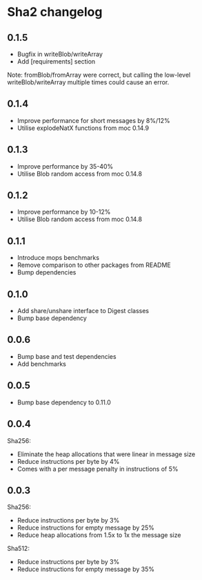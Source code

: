 # Sha2 changelog

## 0.1.5

* Bugfix in writeBlob/writeArray
* Add [requirements] section

Note: fromBlob/fromArray were correct, but calling the low-level writeBlob/writeArray multiple times could cause an error.

## 0.1.4

* Improve performance for short messages by 8%/12%
* Utilise explodeNatX functions from moc 0.14.9

## 0.1.3

* Improve performance by 35-40%
* Utilise Blob random access from moc 0.14.8

## 0.1.2

* Improve performance by 10-12%
* Utilise Blob random access from moc 0.14.8

## 0.1.1

* Introduce mops benchmarks
* Remove comparison to other packages from README
* Bump dependencies

## 0.1.0

* Add share/unshare interface to Digest classes 
* Bump base dependency

## 0.0.6

* Bump base and test dependencies
* Add benchmarks

## 0.0.5

* Bump base dependency to 0.11.0

## 0.0.4

Sha256:

* Eliminate the heap allocations that were linear in message size
* Reduce instructions per byte by 4%  
* Comes with a per message penalty in instructions of 5% 

## 0.0.3

Sha256:

* Reduce instructions per byte by 3%
* Reduce instructions for empty message by 25%
* Reduce heap allocations from 1.5x to 1x the message size

Sha512:

* Reduce instructions per byte by 3%
* Reduce instructions for empty message by 35%

